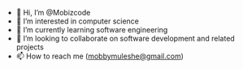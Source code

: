 - 👋 Hi, I’m @Mobizcode
- 👀 I’m interested in computer science
- 🌱 I’m currently learning software engineering
- 💞️ I’m looking to collaborate on software development and related projects
- 📫 How to reach me (mobbymuleshe@gmail.com)

<!---
Mobizcode/Mobizcode is a ✨ special ✨ repository because its `README.md` (this file) appears on your GitHub profile.
You can click the Preview link to take a look at your changes.
--->
